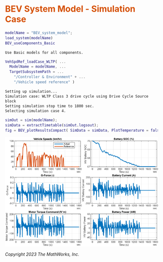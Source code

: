 
# <span style="color:rgb(213,80,0)">BEV System Model \- Simulation Case</span>
```matlab
modelName = "BEV_system_model";
load_system(modelName)
BEV_useComponents_Basic
```

```matlabTextOutput
Use Basic models for all components.
```

```matlab
VehSpdRef_loadCase_WLTP( ...
  ModelName = modelName, ...
  TargetSubsystemPath = ...
    "/Controller & Environment" + ...
    "/Vehicle speed reference" )
```

```matlabTextOutput
Setting up simulation...
Simulation case: WLTP Class 3 drive cycle using Drive Cycle Source block
Setting simulation stop time to 1800 sec.
Selecting simulation case 4.
```

```matlab
simOut = sim(modelName);
simData = extractTimetable(simOut.logsout);
fig = BEV_plotResultsCompact( SimData = simData, PlotTemperature = false );
```

<center><img src="media/BEV_Case_WLTP_Basic_media/figure_0.png" width="702" alt="figure_0.png"></center>


*Copyright 2023 The MathWorks, Inc.*

